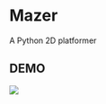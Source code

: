 # Mazer
A Python 2D platformer

## DEMO
![](https://media0.giphy.com/media/nuUvXhwfCckNqSqSuN/giphy.gif?cid=790b76110a7cd7cdfb957f22fc5d3a3bd43479cb17e4e2df&rid=giphy.gif&ct=g)
